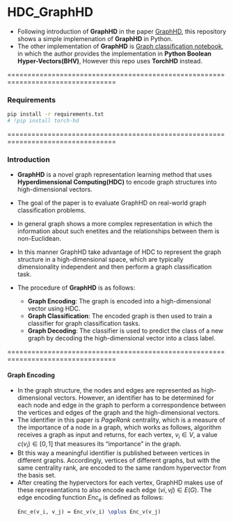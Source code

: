 # HDC_GraphHD

- Following introduction of **GraphHD** in the paper [GraphHD](https://arxiv.org/abs/2205.07826), this repository shows a simple implemenation of **GraphHD** in Python.
- The other implementation of **GraphHD** is [Graph classification notebook](https://colab.research.google.com/drive/1NrmCc99GrkmHm_VLs5nv9Q7BCbCLs0ar?usp=sharing), in which the author provides the implementation in **Python Boolean Hyper-Vectors(BHV)**, However this repo uses **TorchHD** instead.

=================================================================================


### Requirements
```bash
pip install -r requirements.txt
# !pip install torch-hd
```

=================================================================================

### Introduction
- **GraphHD** is a novel graph representation learning method that uses **Hyperdimensional Computing(HDC)** to encode graph structures into high-dimensional vectors.
- The goal of the paper is to evaluate GraphHD on real-world graph classification problems. 
- In general graph shows a more complex representation in which the information about such enetites and the relationships between them is non-Euclidean.
- In this manner GraphHD take advantage of HDC to represent the graph structure in a high-dimensional space, which are typically dimensionality independent and then perform a graph classification task. 


- The procedure of **GraphHD** is as follows:
  - **Graph Encoding**: The graph is encoded into a high-dimensional vector using HDC.
  - **Graph Classification**: The encoded graph is then used to train a classifier for graph classification tasks.
  - **Graph Decoding**: The classifier is used to predict the class of a new graph by decoding the high-dimensional vector into a class label.

=================================================================================
#### Graph Encoding
- In the graph structure, the nodes and edges are represented as high-dimensional vectors. However, an identifier has to be determined for each node and edge in the graph to perform a correspondence between the vertices and edges of the graph and the high-dimensional vectors.
- The identifier in this paper is _PageRank_ centrality, which is a measure of the importance of a node in a graph, which works as follows, algorithm receives a graph as input and returns, for each vertex, $v_i \in V$, a value $c(v_i) \in [0, 1]$ that measures its “importance” in the graph.
- Bt this way a meaningful identifier is published between vertices in different graphs. Accordingly, vertices of different graphs, but with the same centrality rank, are encoded to the same random hypervector from the basis set.
- After creating the hypervectors for each vertex, GraphHD makes use of these representations to also encode each edge $(vi,vj) \in E(G)$. The edge encoding function $Enc_e$ is defined as follows:
  ```latex
  Enc_e(v_i, v_j) = Enc_v(v_i) \oplus Enc_v(v_j)
  ```